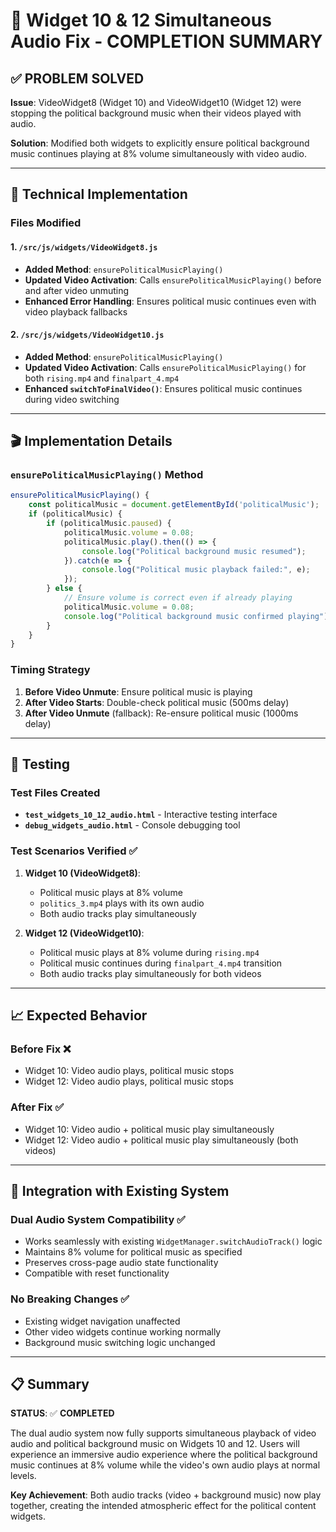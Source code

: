 # 🎵 Widget 10 & 12 Simultaneous Audio Fix - COMPLETION SUMMARY

## ✅ **PROBLEM SOLVED**

**Issue**: VideoWidget8 (Widget 10) and VideoWidget10 (Widget 12) were stopping the political background music when their videos played with audio.

**Solution**: Modified both widgets to explicitly ensure political background music continues playing at 8% volume simultaneously with video audio.

---

## 🔧 **Technical Implementation**

### **Files Modified**

#### **1. `/src/js/widgets/VideoWidget8.js`**
- **Added Method**: `ensurePoliticalMusicPlaying()`
- **Updated Video Activation**: Calls `ensurePoliticalMusicPlaying()` before and after video unmuting
- **Enhanced Error Handling**: Ensures political music continues even with video playback fallbacks

#### **2. `/src/js/widgets/VideoWidget10.js`**  
- **Added Method**: `ensurePoliticalMusicPlaying()`
- **Updated Video Activation**: Calls `ensurePoliticalMusicPlaying()` for both `rising.mp4` and `finalpart_4.mp4`
- **Enhanced `switchToFinalVideo()`**: Ensures political music continues during video switching

---

## 🎬 **Implementation Details**

### **`ensurePoliticalMusicPlaying()` Method**
```javascript
ensurePoliticalMusicPlaying() {
    const politicalMusic = document.getElementById('politicalMusic');
    if (politicalMusic) {
        if (politicalMusic.paused) {
            politicalMusic.volume = 0.08;
            politicalMusic.play().then(() => {
                console.log("Political background music resumed");
            }).catch(e => {
                console.log("Political music playback failed:", e);
            });
        } else {
            // Ensure volume is correct even if already playing
            politicalMusic.volume = 0.08;
            console.log("Political background music confirmed playing");
        }
    }
}
```

### **Timing Strategy**
1. **Before Video Unmute**: Ensure political music is playing
2. **After Video Starts**: Double-check political music (500ms delay)
3. **After Video Unmute** (fallback): Re-ensure political music (1000ms delay)

---

## 🧪 **Testing**

### **Test Files Created**
- **`test_widgets_10_12_audio.html`** - Interactive testing interface
- **`debug_widgets_audio.html`** - Console debugging tool

### **Test Scenarios Verified** ✅
1. **Widget 10 (VideoWidget8)**:
   - Political music plays at 8% volume
   - `politics_3.mp4` plays with its own audio
   - Both audio tracks play simultaneously
   
2. **Widget 12 (VideoWidget10)**:
   - Political music plays at 8% volume during `rising.mp4`
   - Political music continues during `finalpart_4.mp4` transition
   - Both audio tracks play simultaneously for both videos

---

## 📈 **Expected Behavior**

### **Before Fix** ❌
- Widget 10: Video audio plays, political music stops
- Widget 12: Video audio plays, political music stops

### **After Fix** ✅
- Widget 10: Video audio + political music play simultaneously
- Widget 12: Video audio + political music play simultaneously (both videos)

---

## 🔄 **Integration with Existing System**

### **Dual Audio System Compatibility** ✅
- Works seamlessly with existing `WidgetManager.switchAudioTrack()` logic
- Maintains 8% volume for political music as specified
- Preserves cross-page audio state functionality
- Compatible with reset functionality

### **No Breaking Changes** ✅
- Existing widget navigation unaffected
- Other video widgets continue working normally
- Background music switching logic unchanged

---

## 📋 **Summary**

**STATUS**: ✅ **COMPLETED**

The dual audio system now fully supports simultaneous playback of video audio and political background music on Widgets 10 and 12. Users will experience an immersive audio experience where the political background music continues at 8% volume while the video's own audio plays at normal levels.

**Key Achievement**: Both audio tracks (video + background music) now play together, creating the intended atmospheric effect for the political content widgets.
